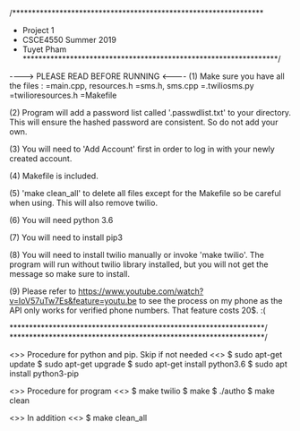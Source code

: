 /****************************************************************
*   Project 1 
*   CSCE4550 Summer 2019
*   Tuyet Pham 
*****************************************************************/

----> PLEASE READ BEFORE RUNNING <----
(1) Make sure you have all the files : 
             =main.cpp, resources.h
             =sms.h, sms.cpp
             =.twiliosms.py
	     =twilioresources.h
             =Makefile

(2)  Program will add a password list called '.passwdlist.txt' to your directory. This will ensure the hashed password are consistent. So do not add your own.

(3) You will need to 'Add Account' first in order to log in with your newly created account.

(4) Makefile is included.

(5) 'make clean_all' to delete all files except for the Makefile so be careful when using. This will also remove twilio. 

(6) You will need python 3.6

(7) You will need to install pip3

(8) You will need to install twilio manually or invoke 'make twilio'. The program will run without twilio library installed, but you will not get the message so make sure to install.

(9) Please refer to https://www.youtube.com/watch?v=IoV57uTw7Es&feature=youtu.be to see the process on my phone as the API only works for verified phone numbers. That feature costs 20$. :(


*****************************************************************/
*****************************************************************/

<>> Procedure for python and pip. Skip if not needed <<>
$ sudo apt-get update
$ sudo apt-get upgrade
$ sudo apt-get install python3.6
$ sudo apt install python3-pip

<>> Procedure for program <<>
$ make twilio 
$ make 
$ ./autho 
$ make clean 

<>> In addition <<>
$ make clean_all 



